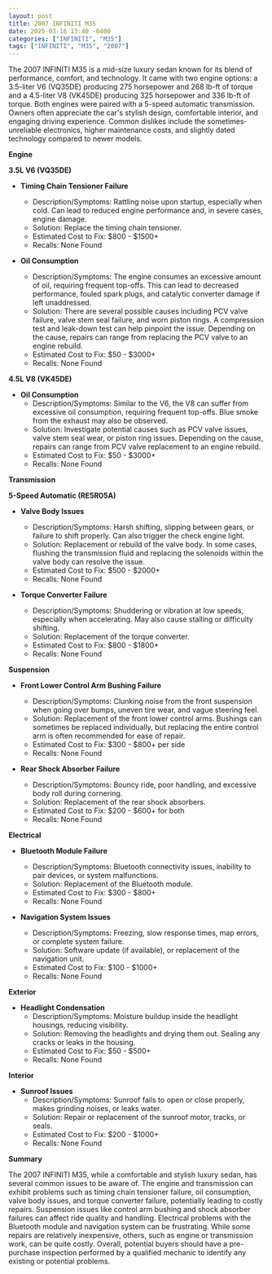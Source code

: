 ```yaml
---
layout: post
title: 2007 INFINITI M35
date: 2025-03-16 13:40 -0400
categories: ["INFINITI", "M35"]
tags: ["INFINITI", "M35", "2007"]
---
```

The 2007 INFINITI M35 is a mid-size luxury sedan known for its blend of performance, comfort, and technology. It came with two engine options: a 3.5-liter V6 (VQ35DE) producing 275 horsepower and 268 lb-ft of torque and a 4.5-liter V8 (VK45DE) producing 325 horsepower and 336 lb-ft of torque. Both engines were paired with a 5-speed automatic transmission. Owners often appreciate the car's stylish design, comfortable interior, and engaging driving experience. Common dislikes include the sometimes-unreliable electronics, higher maintenance costs, and slightly dated technology compared to newer models.

**Engine**

**3.5L V6 (VQ35DE)**

* **Timing Chain Tensioner Failure**
    * Description/Symptoms: Rattling noise upon startup, especially when cold. Can lead to reduced engine performance and, in severe cases, engine damage.
    * Solution: Replace the timing chain tensioner.
    * Estimated Cost to Fix: $800 - $1500+
    * Recalls: None Found

* **Oil Consumption**
    * Description/Symptoms: The engine consumes an excessive amount of oil, requiring frequent top-offs. This can lead to decreased performance, fouled spark plugs, and catalytic converter damage if left unaddressed.
    * Solution: There are several possible causes including PCV valve failure, valve stem seal failure, and worn piston rings. A compression test and leak-down test can help pinpoint the issue. Depending on the cause, repairs can range from replacing the PCV valve to an engine rebuild.
    * Estimated Cost to Fix: $50 - $3000+
    * Recalls: None Found

**4.5L V8 (VK45DE)**

* **Oil Consumption**
    * Description/Symptoms: Similar to the V6, the V8 can suffer from excessive oil consumption, requiring frequent top-offs. Blue smoke from the exhaust may also be observed.
    * Solution: Investigate potential causes such as PCV valve issues, valve stem seal wear, or piston ring issues. Depending on the cause, repairs can range from PCV valve replacement to an engine rebuild.
    * Estimated Cost to Fix: $50 - $3000+
    * Recalls: None Found

**Transmission**

**5-Speed Automatic (RE5R05A)**

* **Valve Body Issues**
    * Description/Symptoms: Harsh shifting, slipping between gears, or failure to shift properly. Can also trigger the check engine light.
    * Solution: Replacement or rebuild of the valve body. In some cases, flushing the transmission fluid and replacing the solenoids within the valve body can resolve the issue.
    * Estimated Cost to Fix: $500 - $2000+
    * Recalls: None Found

* **Torque Converter Failure**
    * Description/Symptoms: Shuddering or vibration at low speeds, especially when accelerating. May also cause stalling or difficulty shifting.
    * Solution: Replacement of the torque converter.
    * Estimated Cost to Fix: $800 - $1800+
    * Recalls: None Found

**Suspension**

* **Front Lower Control Arm Bushing Failure**
    * Description/Symptoms: Clunking noise from the front suspension when going over bumps, uneven tire wear, and vague steering feel.
    * Solution: Replacement of the front lower control arms. Bushings can sometimes be replaced individually, but replacing the entire control arm is often recommended for ease of repair.
    * Estimated Cost to Fix: $300 - $800+ per side
    * Recalls: None Found

* **Rear Shock Absorber Failure**
    * Description/Symptoms: Bouncy ride, poor handling, and excessive body roll during cornering.
    * Solution: Replacement of the rear shock absorbers.
    * Estimated Cost to Fix: $200 - $600+ for both
    * Recalls: None Found

**Electrical**

* **Bluetooth Module Failure**
    * Description/Symptoms: Bluetooth connectivity issues, inability to pair devices, or system malfunctions.
    * Solution: Replacement of the Bluetooth module.
    * Estimated Cost to Fix: $300 - $800+
    * Recalls: None Found

* **Navigation System Issues**
    * Description/Symptoms: Freezing, slow response times, map errors, or complete system failure.
    * Solution: Software update (if available), or replacement of the navigation unit.
    * Estimated Cost to Fix: $100 - $1000+
    * Recalls: None Found

**Exterior**

* **Headlight Condensation**
    * Description/Symptoms: Moisture buildup inside the headlight housings, reducing visibility.
    * Solution: Removing the headlights and drying them out. Sealing any cracks or leaks in the housing.
    * Estimated Cost to Fix: $50 - $500+
    * Recalls: None Found

**Interior**

* **Sunroof Issues**
    * Description/Symptoms: Sunroof fails to open or close properly, makes grinding noises, or leaks water.
    * Solution: Repair or replacement of the sunroof motor, tracks, or seals.
    * Estimated Cost to Fix: $200 - $1000+
    * Recalls: None Found

**Summary**

The 2007 INFINITI M35, while a comfortable and stylish luxury sedan, has several common issues to be aware of. The engine and transmission can exhibit problems such as timing chain tensioner failure, oil consumption, valve body issues, and torque converter failure, potentially leading to costly repairs. Suspension issues like control arm bushing and shock absorber failures can affect ride quality and handling. Electrical problems with the Bluetooth module and navigation system can be frustrating. While some repairs are relatively inexpensive, others, such as engine or transmission work, can be quite costly. Overall, potential buyers should have a pre-purchase inspection performed by a qualified mechanic to identify any existing or potential problems.

